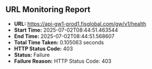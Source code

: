 ## URL Monitoring Report

- **URL:** https://api-gw1-prod1.fisglobal.com/gw/v1/health
- **Start Time:** 2025-07-02T08:44:51.463544
- **End Time:** 2025-07-02T08:44:51.568607
- **Total Time Taken:** 0.105063 seconds
- **HTTP Status Code:** 403
- **Status:** Failure
- **Failure Reason:** HTTP Status Code: 403
